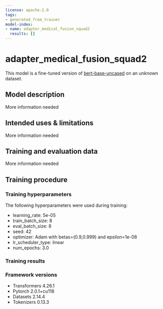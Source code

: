 ```yaml
---
license: apache-2.0
tags:
- generated_from_trainer
model-index:
- name: adapter_medical_fusion_squad2
  results: []
---
```


<!-- This model card has been generated automatically according to the information the Trainer had access to. You
should probably proofread and complete it, then remove this comment. -->

# adapter_medical_fusion_squad2

This model is a fine-tuned version of [bert-base-uncased](https://huggingface.co/bert-base-uncased) on an unknown dataset.

## Model description

More information needed

## Intended uses & limitations

More information needed

## Training and evaluation data

More information needed

## Training procedure

### Training hyperparameters

The following hyperparameters were used during training:
- learning_rate: 5e-05
- train_batch_size: 8
- eval_batch_size: 8
- seed: 42
- optimizer: Adam with betas=(0.9,0.999) and epsilon=1e-08
- lr_scheduler_type: linear
- num_epochs: 3.0

### Training results



### Framework versions

- Transformers 4.26.1
- Pytorch 2.0.1+cu118
- Datasets 2.14.4
- Tokenizers 0.13.3
